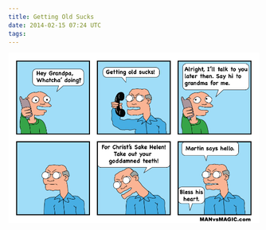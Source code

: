 ```yaml
---
title: Getting Old Sucks
date: 2014-02-15 07:24 UTC
tags:
---
```

<img src="/images/getting-old-sucks_manvsmagic.png" alt="Getting Old Sucks" />
